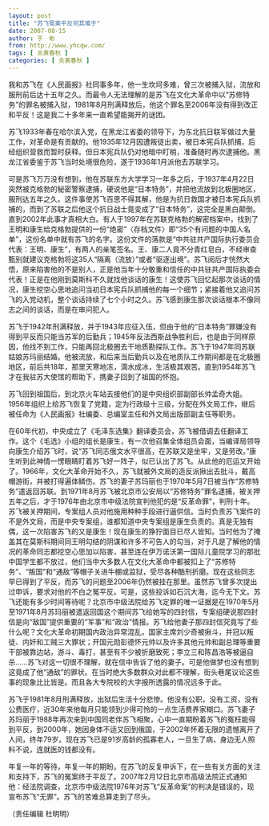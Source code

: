 ```yaml
---
layout: post
title: "苏飞冤案平反何其难于"
date: 2007-08-15
author: 于　彬
from: http://www.yhcqw.com/
tags: [ 炎黄春秋 ]
categories: [ 炎黄春秋 ]
---
```





我和苏飞在《人民画报》社同事多年，他一生坎坷多难，曾三次被捕入狱，流放和服刑前后达十五年之久。而最令人无法理解的是苏飞在文化大革命中以“苏修特务”的罪名被捕入狱，1981年8月刑满释放后，他这个罪名至2006年没有得到改正和平反！这是我二十多年来一直希望能揭开的谜团。


苏飞1933年春在哈尔滨入党，在黑龙江省委的领导下，为东北抗日联军做过大量工作，对革命是有贡献的。他1935年12月因遭叛徒出卖，被日本宪兵队抓捕，后经组织营救而暂时获释。但日本宪兵队仍对他暗中盯梢，准备随时再次逮捕他。黑龙江省委鉴于苏飞当时处境很危险，遂于1936年1月派他去苏联学习。


可是苏飞万万没有想到，他在苏联东方大学学习一年多之后，于1937年4月22日突然被克格勃的秘密警察逮捕，硬说他是“日本特务”，并把他流放到北极圈地区，服刑达五年之久。这件事使苏飞百思不得其解，他是为抗日救国才被日本宪兵队抓捕的，而到了苏联之后他这个抗日战士竟变成了“日本特务”，这完全是黑白颠倒。直到2002年此事才真相大白。有人于1997年在苏联克格勃的解密档案中，找到了王明和康生给克格勃提供的一份“绝密”〈存档文件〉即“35个有问题的中国人名单”，这份名单中就有苏飞的名字。这份文件的落款是“中共驻共产国际执行委员会代表：王明、康生”，有两人的亲笔签名。王、康二人竟不分青红皂白，不经审查甄别就建议克格勃将这35人“隔离（流放）”或者“驱逐出境”。苏飞阅后才恍然大悟，原来陷害他的不是别人，正是他当年十分敬重和信任的中共驻共产国际执委会代表！正是在他刚到莫斯科不久就找他谈话的康生！这使苏飞回忆起那次谈话的情况，康生挖空心思地追问当初日本宪兵队抓捕他的每一个细节；紧接着他又追问苏飞的入党动机，整个谈话持续了七个小时之久。苏飞感到康生那次谈话根本不像同志之间的谈话，而是在审问犯人。


苏飞于1942年刑满释放，并于1943年应征入伍，但由于他的“日本特务”罪嫌没有得到平反而只能当苏军的后勤兵；1945年反法西斯战争胜利后，也是由于同样原因，他找不到工作，只能再回北极圈去干地质勘探队工作。苏飞于1947年同苏联姑娘苏玛丽结婚。他被流放，和后来当后勤兵以及在地质队工作期间都是在北极圈地区，前后共18年，那里天寒地冻，滴水成冰，生活极其艰苦。直到1954年苏飞才在我驻苏大使馆的帮助下，携妻子回到了祖国的怀抱。


苏飞回到祖国后，到北京火车站去接他们的是中央组织部副部长帅孟奇大姐。1956年组织上给苏飞恢复了党籍，定为行政级十三级，分配在外文局工作，继后被任命为《人民画报》社编委、总编室主任和外文局出版部副主任等职务。


在60年代初，中央成立了《毛泽东选集》翻译委员会，苏飞被借调去任翻译工作。这个《毛选》小组的组长是康生，有一次他召集全体组员会面，当编译局领导向康生介绍苏飞时，说“苏飞同志俄文水平很高，在苏联又是坐牢，又是劳改。”康生听到此神情一愣眼睛盯着苏飞好一阵子，似已认出了苏飞。从此他的厄运又开始了。1966年，文化大革命开始不久，苏飞就被外文局的造反派揪出去批斗，戴高帽游街，并被打得遍体鳞伤。苏飞的妻子苏玛丽也于1970年5月7日被当作“苏修特务”遣返回苏联。到1971年8月苏飞被北京市公安局以“苏修特务”罪名逮捕，被关押五年之后，才于1976年由北京市中级法院宣判他犯的是“反革命罪”，判刑十年。苏飞被关押期间，专案组人员对他施用种种手段进行逼供信。当时负责苏飞案件的不是外文局，而是中央专案组，谁都知道中央专案组是康生负责的。真是无独有偶，这一次陷害苏飞的又是康生！现在康生的狰狞面目已尽人皆知。当时他为了掩盖其在莫斯科期间同王明勾结的阴谋和许多不可告人的勾当，对于凡是了解他的情况的革命同志都挖空心思加以陷害，甚至连在伊万诺沃第一国际儿童院学习的那批中国学生都不放过，他们当中大多数人在文化大革命中都被扣上了“苏修特务”、“叛国”和“通敌”等帽子关进牛棚或监狱，受尽各种酷刑折磨。现在这些同志早已得到了平反，而苏飞的问题至2006年仍然被挂在那里。虽然苏飞曾多次提出过申诉，要求对他的不白之冤平反。可是，这些投诉如石沉大海，迄今无下文。苏飞还能有多少时间等待呢？北京市中级法院给苏飞定罪的唯一证据是在1970年5月至1971年8月苏玛丽被遣返回国这个期间苏飞给她写的四封信，专案组硬说那四封信是向“敌国”提供重要的“军事”和“政治”情报。苏飞给他妻子那四封信究竟写了些什么呢？文化大革命初期国内政治异常混乱，国家主席刘少奇被揪斗，并冠以叛徒、内奸和工贼三大罪状；开国元勋彭德怀元帅以及许多其他元帅和副总理等重要干部被靠边站，游斗、毒打，甚至有不少被折磨致死；李立三和陈昌浩等被逼自杀……苏飞对这一切很不理解，就在信中告诉了他的妻子。可是他做梦也没有想到这竟成了他“通敌”的罪状。在当时绝大多数群众对此都不理解，街头巷尾议论这些事的现象比比皆是。而且各大专院校的大字报所透露的情况远多于此。


苏飞于1981年8月刑满释放，出狱后生活十分悲惨。他没有公职，没有工资，没有公费医疗，近30年来他每月只能领到少得可怜的一点生活费养家糊口。苏飞妻子苏玛丽于1988年再次来到中国同老伴苏飞相聚，心中一直期盼着苏飞的冤枉能得到平反，到2000年，她因身体不适又回到俄国，于2002年怀着无限的遗憾离开了人间，终年79岁。现在苏飞已是91岁高龄的孤寡老人，一旦生了病，身边无人照料不说，连就医的钱都没有。


年复一年的等待，年复一年的期盼。在苏飞的反复申诉下，在一些有关方面的关注和支持下，苏飞的冤案终于平反了。2007年2月12日北京市高级法院正式通知他：经法院调查，北京市中级法院1976年对苏飞“反革命案”的判决是错误的，现宣布苏飞“无罪”。苏飞的苦难总算走到了尽头。

（责任编辑 杜明明）



